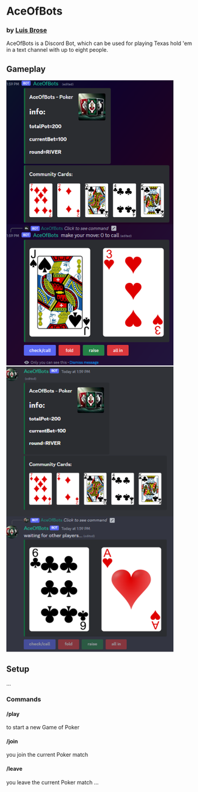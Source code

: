 # AceOfBots
### by [Luis Brose](https://github.com/LuisBrose)
AceOfBots is a Discord Bot, which can be used for playing Texas hold 'em in a text channel with up to eight people.
## Gameplay
<img src="doc/gameplay1.png" alt="Player 1" width="440" height="750"/>
<img src="doc/gameplay2.png" alt="Player 2" width="440" height="750"/>

## Setup
...
### Commands
#### /play
to start a new Game of Poker
#### /join
you join the current Poker match
#### /leave
you leave the current Poker match
...
